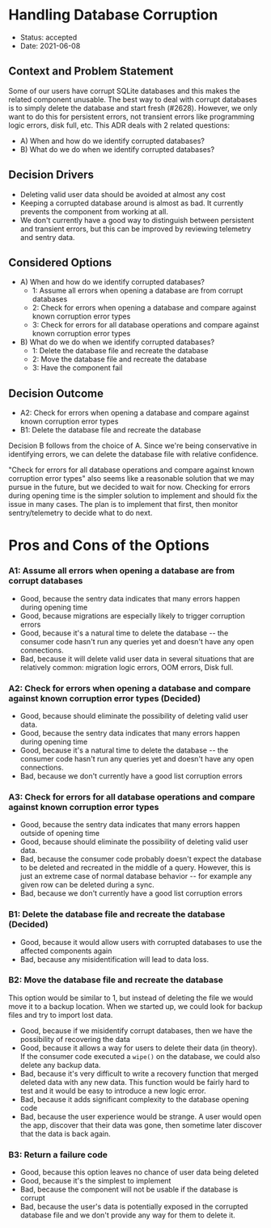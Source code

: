 # Handling Database Corruption

* Status: accepted
* Date: 2021-06-08

## Context and Problem Statement

Some of our users have corrupt SQLite databases and this makes the related
component unusable.  The best way to deal with corrupt databases is to simply
delete the database and start fresh (#2628).  However, we only want to do this
for persistent errors, not transient errors like programming logic errors, disk
full, etc.  This ADR deals with 2 related questions:

  * A) When and how do we identify corrupted databases?
  * B) What do we do when we identify corrupted databases?

## Decision Drivers

* Deleting valid user data should be avoided at almost any cost
* Keeping a corrupted database around is almost as bad.  It currently prevents
  the component from working at all.
* We don't currently have a good way to distinguish between persistent and
  transient errors, but this can be improved by reviewing telemetry and sentry
  data.

## Considered Options

* A) When and how do we identify corrupted databases?
  * 1: Assume all errors when opening a database are from corrupt databases
  * 2: Check for errors when opening a database and compare against known corruption error types
  * 3: Check for errors for all database operations and compare against known corruption error types
* B) What do we do when we identify corrupted databases?
  * 1: Delete the database file and recreate the database
  * 2: Move the database file and recreate the database
  * 3: Have the component fail

## Decision Outcome

* A2: Check for errors when opening a database and compare against known corruption error types
* B1: Delete the database file and recreate the database

Decision B follows from the choice of A.  Since we're being conservative in
identifying errors, we can delete the database file with relative confidence.

"Check for errors for all database operations and compare against known
corruption error types" also seems like a reasonable solution that we may
pursue in the future, but we decided to wait for now.  Checking for errors
during opening time is the simpler solution to implement and should fix the
issue in many cases.  The plan is to implement that first, then monitor
sentry/telemetry to decide what to do next.

# Pros and Cons of the Options

### A1: Assume all errors when opening a database are from corrupt databases
* Good, because the sentry data indicates that many errors happen during opening time
* Good, because migrations are especially likely to trigger corruption errors
* Good, because it's a natural time to delete the database -- the consumer code
  hasn't run any queries yet and doesn't have any open connections.
* Bad, because it will delete valid user data in several situations that are
  relatively common: migration logic errors, OOM errors, Disk full.

### A2: Check for errors when opening a database and compare against known corruption error types (Decided)
* Good, because should eliminate the possibility of deleting valid user data.
* Good, because the sentry data indicates that many errors happen during opening time
* Good, because it's a natural time to delete the database -- the consumer code
  hasn't run any queries yet and doesn't have any open connections.
* Bad, because we don't currently have a good list corruption errors

### A3: Check for errors for all database operations and compare against known corruption error types
* Good, because the sentry data indicates that many errors happen outside of opening time
* Good, because should eliminate the possibility of deleting valid user data.
* Bad, because the consumer code probably doesn't expect the database to be
  deleted and recreated in the middle of a query.  However, this is just an
  extreme case of normal database behavior -- for example any given row can be
  deleted during a sync.
* Bad, because we don't currently have a good list corruption errors

### B1: Delete the database file and recreate the database (Decided)
* Good, because it would allow users with corrupted databases to use the
  affected components again
* Bad, because any misidentification will lead to data loss.

### B2: Move the database file and recreate the database

This option would be similar to 1, but instead of deleting the file we would
move it to a backup location.  When we started up, we could look for backup
files and try to import lost data.

* Good, because if we misidentify corrupt databases, then we have the
  possibility of recovering the data
* Good, because it allows a way for users to delete their data (in theory).
  If the consumer code executed a `wipe()` on the database, we could also
  delete any backup data.
* Bad, because it's very difficult to write a recovery function that merged
  deleted data with any new data.  This function would be fairly hard to test
  and it would be easy to introduce a new logic error.
* Bad, because it adds significant complexity to the database opening code
* Bad, because the user experience would be strange.  A user would open the
  app, discover that their data was gone, then sometime later discover that the
  data is back again.

### B3: Return a failure code

* Good, because this option leaves no chance of user data being deleted
* Good, because it's the simplest to implement
* Bad, because the component will not be usable if the database is corrupt
* Bad, because the user's data is potentially exposed in the corrupted database
  file and we don't provide any way for them to delete it.
